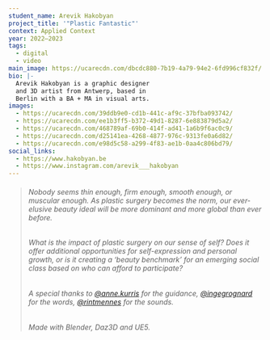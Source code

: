```yaml
---
student_name: Arevik Hakobyan
project_title: '"Plastic Fantastic"'
context: Applied Context
year: 2022—2023
tags:
  - digital
  - video
main_image: https://ucarecdn.com/dbcdc880-7b19-4a79-94e2-6fd996cf832f/
bio: |-
  Arevik Hakobyan is a graphic designer
  and 3D artist from Antwerp, based in
  Berlin with a BA + MA in visual arts.
images:
  - https://ucarecdn.com/39ddb9e0-cd1b-441c-af9c-37bfba093742/
  - https://ucarecdn.com/ee1b3ff5-b372-49d1-8287-6e883879d5a2/
  - https://ucarecdn.com/468789af-69b0-414f-ad41-1a6b9f6ac0c9/
  - https://ucarecdn.com/d25141ea-4268-4877-976c-9313fe0a6d82/
  - https://ucarecdn.com/e98d5c58-a299-4f83-ae1b-0aa4c806bd79/
social_links:
  - https://www.hakobyan.be
  - https://www.instagram.com/arevik___hakobyan
---
```

> ###### Nobody seems thin enough, firm enough, smooth enough, or muscular enough. As plastic surgery becomes the norm, our ever-elusive beauty ideal will be more dominant and more global than ever before. 
>
> ###### What is the impact of plastic surgery on our sense of self? Does it offer additional opportunities for self-expression and personal growth, or is it creating a ‘beauty benchmark’ for an emerging social class based on who can afford to participate?
>
> ###### A special thanks to [@anne.kurris](https://www.instagram.com/anne.kurris/) for the guidance, [@ingegrognard](https://www.instagram.com/ingegrognard/) for the words, [@rintmennes](https://www.instagram.com/rintmennes/) for the sounds.
>
> ###### Made with Blender, Daz3D and UE5.